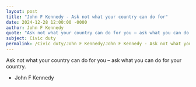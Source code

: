 ```yaml
---
layout: post
title: "John F Kennedy - Ask not what your country can do for"
date: 2024-12-28 12:00:00 -0000
author: John F Kennedy
quote: "Ask not what your country can do for you – ask what you can do for your country."
subject: Civic duty
permalink: /Civic duty/John F Kennedy/John F Kennedy - Ask not what your country can do for
---
```


Ask not what your country can do for you – ask what you can do for your country.

- John F Kennedy
